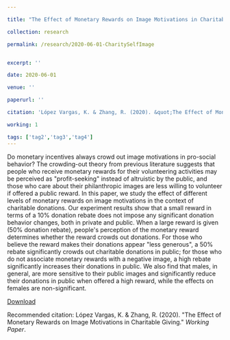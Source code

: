 ```yaml
---

title: "The Effect of Monetary Rewards on Image Motivations in Charitable Giving"

collection: research

permalink: /research/2020-06-01-CharitySelfImage


excerpt: ''

date: 2020-06-01

venue: ''

paperurl: ''

citation: 'López Vargas, K. & Zhang, R. (2020). &quot;The Effect of Monetary Rewards on Image Motivations in Charitable Giving.&quot; <i>Working Paper</i>.'

working: 1

tags: ['tag2','tag3','tag4']
---
```

Do monetary incentives always crowd out image motivations in pro-social behavior? The crowding-out theory from previous literature suggests that people who receive monetary rewards for their volunteering activities may be perceived as "profit-seeking" instead of altruistic by the public, and those who care about their philanthropic images are less willing to volunteer if offered a public reward. In this paper, we study the effect of different levels of monetary rewards on image motivations in the context of charitable donations. Our experiment results show that a small reward in terms of a 10% donation rebate does not impose any significant donation behavior changes, both in private and public. When a large reward is given (50% donation rebate), people's perception of the monetary reward determines whether the reward crowds out donations. For those who believe the reward makes their donations appear "less generous", a 50% rebate significantly crowds out charitable donations in public; for those who do not associate monetary rewards with a negative image, a high rebate significantly increases their donations in public. We also find that males, in general, are more sensitive to their public images and significantly reduce their donations in public when offered a high reward, while the effects on females are non-significant.

[Download]()

Recommended citation: López Vargas, K. & Zhang, R. (2020). &quot;The Effect of Monetary Rewards on Image Motivations in Charitable Giving.&quot; <i>Working Paper</i>.
